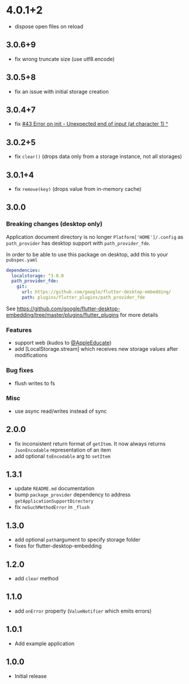 # 4.0.1+2

- dispose open files on reload

## 3.0.6+9

- fix wrong truncate size (use utf8.encode)

## 3.0.5+8

- fix an issue with initial storage creation

## 3.0.4+7

- fix [#43 Error on init - Unexpected end of input (at character 1) ^](https://github.com/lesnitsky/flutter_localstorage/issues/43)

## 3.0.2+5

- fix `clear()` (drops data only from a storage instance, not all storages)

## 3.0.1+4

- fix `remove(key)` (drops value from in-memory cache)

## 3.0.0

### Breaking changes (desktop only)

Application document directory is no longer `Platform['HOME']/.config` as `path_provider` has desktop support with `path_provider_fde`.

In order to be able to use this package on desktop, add this to your `pubspec.yaml`

```pubspec.yaml
dependencies:
  localstorage: ^3.0.0
  path_provider_fde:
    git:
      url: https://github.com/google/flutter-desktop-embedding/
      path: plugins/flutter_plugins/path_provider_fde
```

See https://github.com/google/flutter-desktop-embedding/tree/master/plugins/flutter_plugins for more details

### Features

- support web (kudos to [@AppleEducate](https://github.com/AppleEducate))
- add [LocalStorage.stream] which receives new storage values after modifications

### Bug fixes

- flush writes to fs

### Misc

- use async read/writes instead of sync

## 2.0.0

- fix inconsistent return format of `getItem`. It now always returns `JsonEncodable` representation of an item
- add optional `toEncodable` arg to `setItem`

## 1.3.1

- update `README.md` documentation
- bump `package_provider` dependency to address `getApplicationSupportDirectory`
- fix `noSuchMethodError` in `_flush`

## 1.3.0

- add optional `path`argument to specify storage folder
- fixes for flutter-desktop-embedding

## 1.2.0

- add `clear` method

## 1.1.0

- add `onError` property (`ValueNotifier` which emits errors)

## 1.0.1

- Add example application

## 1.0.0

- Initial release
